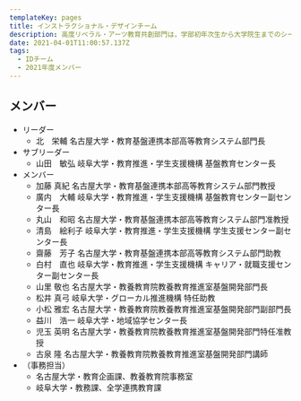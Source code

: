```yaml
---
templateKey: pages
title: インストラクショナル・デザインチーム
description: 高度リベラル・アーツ教育共創部門は，学部初年次生から大学院生までのシームレスなリベラル・アーツ教育、英語等のコモン・ベーシックス教育を推進します．
date: 2021-04-01T11:00:57.137Z
tags:
  - IDチーム
  - 2021年度メンバー
---
```


## メンバー

- リーダー
  - 北　栄輔	名古屋大学・教育基盤連携本部高等教育システム部門長　 
- サブリーダー
  - 山田　敏弘	岐阜大学・教育推進・学生支援機構 基盤教育センター長
- メンバー
  - 加藤  真紀	名古屋大学・教育基盤連携本部高等教育システム部門教授
  - 廣内　大輔	岐阜大学・教育推進・学生支援機構 基盤教育センター副センター長
  - 丸山　和昭	名古屋大学・教育基盤連携本部高等教育システム部門准教授
  - 清島　絵利子	岐阜大学・教育推進・学生支援機構 学生支援センター副センター長
  - 齋藤　芳子	名古屋大学・教育基盤連携本部高等教育システム部門助教
  - 白村　直也	岐阜大学・教育推進・学生支援機構 キャリア・就職支援センター副センター長
  - 山里 敬也	名古屋大学・教養教育院教養教育推進室基盤開発部門長
  - 松井  真弓	岐阜大学・グローカル推進機構 特任助教
  - 小松 雅宏	名古屋大学・教養教育院教養教育推進室基盤開発部門副部門長
  - 益川　浩一	岐阜大学・地域協学センター長
  - 児玉 英明	名古屋大学・教養教育院教養教育推進室基盤開発部門特任准教授		
  - 古泉 隆	名古屋大学・教養教育院教養教育推進室基盤開発部門講師		
- （事務担当）
  - 名古屋大学・教育企画課、教養教育院事務室
  - 岐阜大学・教務課、全学連携教育課
